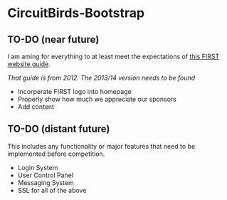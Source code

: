 CircuitBirds-Bootstrap
======================
TO-DO (near future)
---------------------
I am aming for everything to at least meet the expectations of [this FIRST website guide](http://www.usfirst.org/sites/default/files/uploadedFiles/Robotics_Programs/FRC/Game_and_Season__Info/2012_Assets/2012%20website%20criteria%20section%20of%20team%20manual.pdf).

*That guide is from 2012. The 2013/14 version needs to be found*

* Incorperate FIRST logo into homepage
* Properly show how much we appreciate our sponsors
* Add content

TO-DO (distant future)
---------------------
This includes any functionality or major features that need to be implemented before competition.

* Login System
* User Control Panel
* Messaging System
* SSL for all of the above
